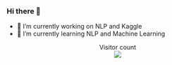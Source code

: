 ### Hi there 👋
- 🔭 I’m currently working on NLP and Kaggle
- 🌱 I’m currently learning NLP and Machine Learning
<p align="center"> 
  Visitor count<br>
  <img src="https://profile-counter.glitch.me/dakkenkd/count.svg" />
</p>

<!--
**peartrees/peartrees** is a ✨ _special_ ✨ repository because its `README.md` (this file) appears on your GitHub profile.

Here are some ideas to get you started:

- 👯 I’m looking to collaborate on ...
- 🤔 I’m looking for help with ...
- 💬 Ask me about ...
- 📫 How to reach me: ...
- 😄 Pronouns: ...
- ⚡ Fun fact: ...
-->
